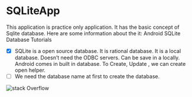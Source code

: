 # SQLiteApp
This application is practice only application. It has the basic concept of Sqlite database.
Here are some information about the it: 
Android SQLite Database Tutorials

- [x] SQLite is a open source database. It is rational database. It is a local database. Doesn’t need the ODBC servers. Can be save in a locally. Android comes in built in database. To Create, Update , we can create open helper. 
- [ ] We need the database name at first to create the database.

![stack Overflow](https://i.pinimg.com/750x/7e/47/07/7e470792f0d2be71d3572a83e1fa23fb.jpg)
